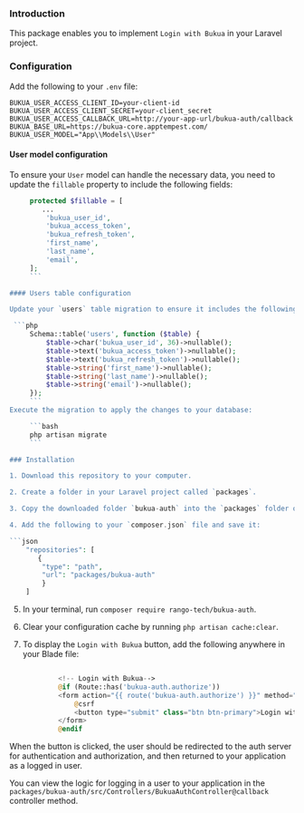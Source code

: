 ### Introduction

This package enables you to implement `Login with Bukua` in your Laravel project.

### Configuration

Add the following to your `.env` file:

`BUKUA_USER_ACCESS_CLIENT_ID=your-client-id`<br>
`BUKUA_USER_ACCESS_CLIENT_SECRET=your-client_secret`<br>
`BUKUA_USER_ACCESS_CALLBACK_URL=http://your-app-url/bukua-auth/callback`<br>
`BUKUA_BASE_URL=https://bukua-core.apptempest.com/`<br>
`BUKUA_USER_MODEL="App\\Models\\User"`<br>

#### User model configuration

To ensure your `User` model can handle the necessary data, you need to update the `fillable` property to include the following fields:

```php
     protected $fillable = [
        ...
         'bukua_user_id',
         'bukua_access_token',
         'bukua_refresh_token',
         'first_name',
         'last_name',
         'email',
     ];
     ```

#### Users table configuration

Update your `users` table migration to ensure it includes the following fields:

 ```php
     Schema::table('users', function ($table) {
         $table->char('bukua_user_id', 36)->nullable();
         $table->text('bukua_access_token')->nullable();
         $table->text('bukua_refresh_token')->nullable();
         $table->string('first_name')->nullable();
         $table->string('last_name')->nullable();
         $table->string('email')->nullable();
     });
     ```
Execute the migration to apply the changes to your database:

     ```bash
     php artisan migrate
     ```

### Installation

1. Download this repository to your computer.

2. Create a folder in your Laravel project called `packages`.

3. Copy the downloaded folder `bukua-auth` into the `packages` folder of your Laravel project.

4. Add the following to your `composer.json` file and save it:

```json
    "repositories": [
       {
        "type": "path",
        "url": "packages/bukua-auth"
        }
    ]
```

5. In your terminal, run `composer require rango-tech/bukua-auth`.

6. Clear your configuration cache by running `php artisan cache:clear`.

7. To display the `Login with Bukua` button, add the following anywhere in your Blade file:

```php

            <!-- Login with Bukua-->
            @if (Route::has('bukua-auth.authorize'))
            <form action="{{ route('bukua-auth.authorize') }}" method="POST">
                @csrf
                <button type="submit" class="btn btn-primary">Login with Bukua</button>
            </form>
            @endif

```

When the button is clicked, the user should be redirected to the auth server for authentication and authorization, and then returned to your application as a logged in user.

You can view the logic for logging in a user to your application in the `packages/bukua-auth/src/Controllers/BukuaAuthController@callback` controller method.